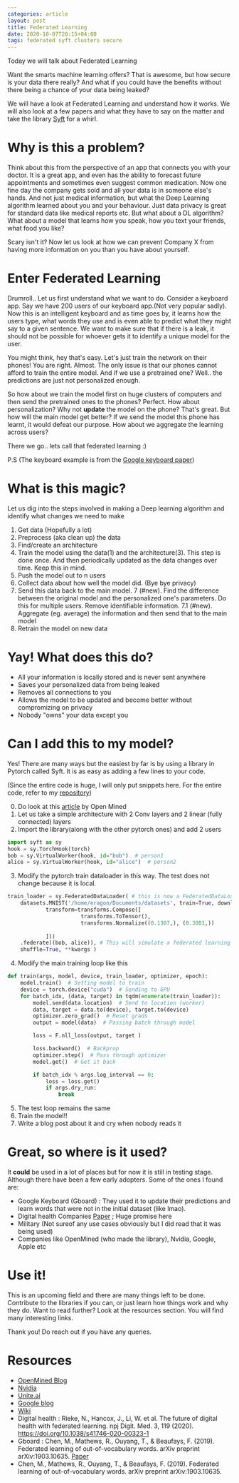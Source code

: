 ```yaml
---
categories: article
layout: post
title: Federated Learning
date: 2020-10-07T20:15+04:00
tags: federated syft clusters secure
---
```


Today we will talk about Federated Learning

Want the smarts machine learning offers? That is awesome, but how secure is your data there really? And what if you could have the benefits without there being a chance of your data being leaked? 

We will have a look at Federated Learning and understand how it works. We will also look at a few papers and what they have to say on the matter and take the library [Syft](https://github.com/OpenMined/PySyft/) for a whirl.

# Why is this a problem?

Think about this from the perspective of an app that connects you with your doctor. It is a great app, and even has the ability to forecast future appointments and sometimes even suggest common medication. Now one fine day the company gets sold and all your data is in someone else's hands. And not just medical information, but what the Deep Learning algorithm learned about you and your behaviour. 
Just data privacy is great for standard data like medical reports etc. But what about a DL algorithm?
What about a model that learns how you speak, how you text your friends, what food you like? 

Scary isn't it? 
Now let us look at how we can prevent Company X from having more information on you than you have about yourself.

# Enter Federated Learning

Drumroll.. 
Let us first understand what we want to do. 
Consider a keyboard app. Say we have 200 users of our keyboard app.(Not very popular sadly). Now this is an intelligent keyboard and as time goes by, it learns how the users type, what words they use and is even able to predict what they might say to a given sentence. We want to make sure that if there is a leak, it should not be possible for whoever gets it to identify a unique model for the user.

You might think, hey that's easy. Let's just train the network on their phones!
You are right. Almost.
The only issue is that our phones cannot afford to train the entire model. And if we use a pretrained one? Well.. the predictions are just not personalized enough.

So how about we train the model first on huge clusters of computers and then send the pretrained ones to the phones? Perfect. How about personalization? Why not **update** the model on the phone? 
That's great. But how will the main model get better? If we send the model this phone has learnt, it would defeat our purpose.
How about we aggregate the learning across users? 

There we go.. lets call that federated learning :)

P.S (The keyboard example is from the [Google keyboard paper](https://arxiv.org/pdf/1903.10635.pdf))

# What is this magic?

Let us dig into the steps involved in making a Deep learning algorithm and identify what changes we need to make

1. Get data (Hopefully a lot)
2. Preprocess (aka clean up) the data
3. Find/create an architecture
4. Train the model using the data(1) and the architecture(3). This step is done once. And then periodically updated as the data changes over time. Keep this in mind.
5. Push the model out to n users
6. Collect data about how well the model did. (Bye bye privacy)
7. Send this data back to the main model.
7 (#new). Find the difference between the original model and the personalized one's parameters. Do this for multiple users. Remove identifiable information.
7.1 (#new). Aggregate (eg. average) the information and then send that to the main model
8. Retrain the model on new data

# Yay! What does this do?

- All your information is locally stored and is never sent anywhere
- Saves your personalized data from being leaked
- Removes all connections to you
- Allows the model to be updated and become better without compromizing on privacy
- Nobody "owns" your data except you

# Can I add this to my model? 

Yes! There are many ways but the easiest by far is by using a library in Pytorch called Syft. It is as easy as adding a few lines to your code.

(Since the entire code is huge, I will only put snippets here. For the entire code, refer to my [repository](https://github.com/SubhadityaMukherjee/pytorchTutorialRepo/tree/master/FederatedLearningPySyft))

0. Do look at this [article](https://blog.openmined.org/upgrade-to-federated-learning-in-10-lines/) by Open Mined
1. Let us take a simple architecture with 2 Conv layers and 2 linear (fully connected) layers
2. Import the library(along with the other pytorch ones) and add 2 users
```py
import syft as sy
hook = sy.TorchHook(torch)
bob = sy.VirtualWorker(hook, id="bob")  # person1
alice = sy.VirtualWorker(hook, id="alice")  # person2
```
3. Modify the pytorch train dataloader in this way. The test does not change because it is local.
```py
train_loader = sy.FederatedDataLoader( # this is now a FederatedDataLoader
    datasets.MNIST('/home/eragon/Documents/datasets', train=True, download=True,
            transform=transforms.Compose([
                       transforms.ToTensor(),
                       transforms.Normalize((0.1307,), (0.3081,))
                   
            ]))
    .federate((bob, alice)), # This will simulate a federated learning system
    shuffle=True, **kwargs )
```
4. Modify the main training loop like this
```py
def train(args, model, device, train_loader, optimizer, epoch):
    model.train()  # Setting model to train
    device = torch.device("cuda")  # Sending to GPU
    for batch_idx, (data, target) in tqdm(enumerate(train_loader)):
        model.send(data.location)  # Send to location (worker)
        data, target = data.to(device), target.to(device)
        optimizer.zero_grad()  # Reset grads
        output = model(data)  # Passing batch through model

        loss = F.nll_loss(output, target )

        loss.backward()  # Backprop
        optimizer.step()  # Pass through optimizer
        model.get()  # Get it back

        if batch_idx % args.log_interval == 0:
            loss = loss.get()
            if args.dry_run:
                break
```
5. The test loop remains the same
6. Train the model!!
7. Write a blog post about it and cry when nobody reads it

# Great, so where is it used?

It **could** be used in a lot of places but for now it is still in testing stage. Although there have been a few early adopters. Some of the ones I found are:
- Google Keyboard (Gboard) : They used it to update their predictions and learn words that were not in the initial dataset (like lmao).
- Digital health Companies [Paper](https://doi.org/10.1038/s41746-020-00323-1)  ; Huge promise here
- Military (Not sureof any use cases obviously but I did read that it was being used)
- Companies like OpenMined (who made the library), Nvidia, Google, Apple etc

# Use it!

This is an upcoming field and there are many things left to be done. Contribute to the libraries if you can, or just learn how things work and why they do. Want to read further? Look at the resources section. You will find many interesting links.

Thank you! Do reach out if you have any queries.

# Resources

- [OpenMined Blog](https://blog.openmined.org/upgrade-to-federated-learning-in-10-lines/)
- [Nvidia](https://blogs.nvidia.com/blog/2019/10/13/what-is-federated-learning/)
- [Unite.ai](https://www.unite.ai/what-is-federated-learning/)
- [Google blog](https://ai.googleblog.com/2017/04/federated-learning-collaborative.html)
- [Wiki](https://en.wikipedia.org/wiki/Federated_learning)
- Digital health : Rieke, N., Hancox, J., Li, W. et al. The future of digital health with federated learning. npj Digit. Med. 3, 119 (2020). https://doi.org/10.1038/s41746-020-00323-1
- Gboard : Chen, M., Mathews, R., Ouyang, T., & Beaufays, F. (2019). Federated learning of out-of-vocabulary words. arXiv preprint arXiv:1903.10635. [Paper](https://arxiv.org/pdf/1903.10635.pdf)
- Chen, M., Mathews, R., Ouyang, T., & Beaufays, F. (2019). Federated learning of out-of-vocabulary words. arXiv preprint arXiv:1903.10635.



